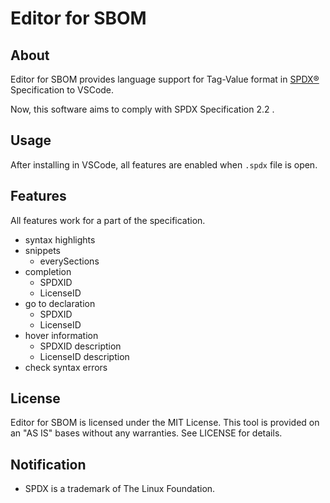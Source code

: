 # Editor for SBOM

## About

Editor for SBOM provides language support for Tag-Value format in [SPDX®](https://spdx.dev/) Specification to VSCode.

Now, this software aims to comply with SPDX Specification 2.2 .
## Usage

After installing in VSCode, all features are enabled when `.spdx` file is open.
## Features

All features work for a part of the specification.

- syntax highlights
- snippets
    - everySections
- completion
    - SPDXID
    - LicenseID
- go to declaration
    - SPDXID
    - LicenseID
- hover information
    - SPDXID description
    - LicenseID description
- check syntax errors

## License

Editor for SBOM is licensed under the MIT License. This tool is provided on an "AS IS" bases without any warranties. See LICENSE for details.
## Notification

- SPDX is a trademark of The Linux Foundation.